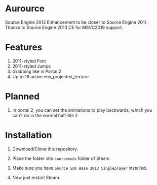 # Aurource
Source Engine 2013 Enhancement to be closer to Source Engine 2011.  
Thanks to Source Engine 2013 CE for MSVC2019 support.  

# Features
1. 2011-styled Font  
2. 2011-styled Jumps
3. Grabbing like in Portal 2
4. Up to 16 active env_projected_texture

# Planned
1. In portal 2, you can set the animations to play backwards, which you can't do in the normal half-life 2

# Installation
1. Download/Clone this repository.  
2. Place the folder into `sourcemods` folder of Steam.  
3. Make sure you have `Source SDK Base 2013 Singleplayer` installed.  
  
4. Now just restart Steam.  

